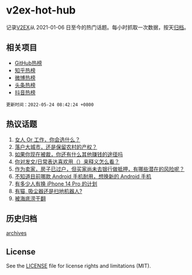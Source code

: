 # v2ex-hot-hub

 记录[V2EX](https://www.v2ex.com/)从 2021-01-06 日至今的热门话题。每小时抓取一次数据，按天[归档](archives)。
 
 ## 相关项目

- [GitHub热榜](https://github.com/lonnyzhang423/github-hot-hub)
- [知乎热榜](https://github.com/lonnyzhang423/zhihu-hot-hub)
- [微博热榜](https://github.com/lonnyzhang423/weibo-hot-hub)
- [头条热榜](https://github.com/lonnyzhang423/toutiao-hot-hub)
- [抖音热榜](https://github.com/lonnyzhang423/douyin-hot-hub)


 `更新时间：2022-05-24 08:42:24 +0800`

## 热议话题

1. [女人 Or 工作，你会选什么？](https://www.v2ex.com/t/854613)
1. [落户大城市，还是保留农村的产权？](https://www.v2ex.com/t/854644)
1. [如果你现在被裁，你还有什么其他赚钱的途径吗](https://www.v2ex.com/t/854679)
1. [你对发文/日常表达喜欢用（）来释义怎么看？](https://www.v2ex.com/t/854616)
1. [作为卖家，房子已过户，但买家尚未去银行做抵押，有哪些潜在的风险呢？](https://www.v2ex.com/t/854689)
1. [不知道目前哪款 Android 手机耐用，想换新的 Android 手机](https://www.v2ex.com/t/854609)
1. [有多少人有换 iPhone 14 Pro 的计划](https://www.v2ex.com/t/854704)
1. [有猫, 吸尘器还是扫地机器人?](https://www.v2ex.com/t/854606)
1. [被海底涝干翻](https://www.v2ex.com/t/854691)

## 历史归档

[archives](archives)

## License

See the [LICENSE](LICENSE) file for license rights and limitations (MIT).
